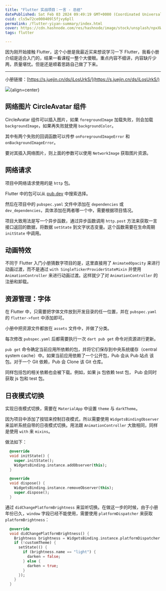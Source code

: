 ```yaml
---
title: "Flutter 实战项目：一言 - 总结"
datePublished: Sat Feb 03 2024 09:49:19 GMT+0000 (Coordinated Universal Time)
cuid: cls5w72ce000409l5fjvy6pll
permalink: /flutter-yiyan-summary/index.html
cover: https://cdn.hashnode.com/res/hashnode/image/stock/unsplash/npxXWgQ33ZQ/upload/6ab92aa8c158611ed0008df9b48487e0.jpeg
tags: flutter

---
```


因为刚开始接触 Flutter，这个小册是我最近买来想说学习一下 Flutter，我看小册介绍是适合入门的，结果一看课程一整个大傻眼。重点内容不细讲，内容缺斤少两，质量堪忧。但是还是顺着思路自己做了下来。

---

小册链接：[https://s.juejin.cn/ds/iLosUrkS/](https://s.juejin.cn/ds/iLosUrkS/)

![](https://blog.oss.200011.net/11ty/20259/1757579170731-509a5be5-935d-4ac4-9f6d-f225efc39d92.png){align=center}

## 网络图片 CircleAvatar 组件

CircleAvatar 组件可以插入图片，如果 `foregroundImage` 加载失败，则会加载 `backgroundImage`，如果再失败就使用 `backgroundColor`。

其中有两个失败的回调函数可以传参 `onForegroundImageError` 和 `onBackgroundImageError`。

要对其插入网络图片，则上面的参数可以使用 `NetworkImage` 获取图片资源。

## 网络请求

项目中网络请求使用的是 `http` 包。

Flutter 中的包可以从 [pub.dev](https://pub-web.flutter-io.cn/) 中搜索选择。

然后在项目中的 `pubspec.yaml` 文件中添加在 `dependencies` 或 `dev_dependencies`，具体添加在两者哪一个中，需要根据项目情况。

项目大致用法是写一个异步函数，通过异步函数调用 `http.post` 方法来获取一言接口返回的数据，将数据 `setState` 到文字状态变量。这个函数需要在生命周期 `initState` 中调用。

## 动画特效

不同于 Flutter 入门小册猜数字项目的是，这里直接用了 `AnimatedOpacity` 来进行动画过渡，而不是通过 `with SingleTickerProviderStateMixin` 并使用 `AnimationController` 来进行动画过渡。这样就少了对 `AnimationController` 的注册和卸载。

## 资源管理：字体

在 Flutter 中，只需要把字体文件放到开发目录的任一位置，并在 `pubspec.yaml` 的 `flutter->font` 中添加即可。

小册中把资源文件都放在 `assets` 文件中，并做了分类。

每次修改 `pubspec.yaml` 后都需要执行一次 `dart pub get` 命令对资源进行更新。

`pub get` 命令确定当前应用所依赖的包，并将它们保存到中央系统缓存（central system cache）中。如果当前应用依赖了一个公开包，Pub 会从 Pub 站点 该包。对于一个 Git 依赖，Pub 会 Clone 该 Git 仓库。

同样包括包的相关依赖也会被下载。例如，如果 js 包依赖 test 包， Pub 会同时获取 js 包和 test 包。

## 日夜模式切换

实现日夜模式切换，需要在 `MaterialApp` 中设置 `theme` 与 `darkTheme`。

因为项目中添加了按钮来控制日夜模式，所以需要使用 `WidgetsBindingObserver` 来监听系统自带的日夜模式切换。用法跟 `AnimationController` 大致相同，同样是使用 `with` 来 `mixins`。

做法如下：

```dart
  @override
  void initState() {
    super.initState();
    WidgetsBinding.instance.addObserver(this);
  }

  @override
  void dispose() {
    WidgetsBinding.instance.removeObserver(this);
    super.dispose();
  }
```

通过 `didChangePlatformBrightness` 来监听切换。在做这一步的时候，由于小册年份已久，`window` 字段已经不能使用，需要使用 `platformDispatcher` 来获取 `platformBrightness`：

```dart
  @override
  void didChangePlatformBrightness() {
    Brightness brightness = WidgetsBinding.instance.platformDispatcher.platformBrightness;
    if (!customTheme) {
      setState(() {
        if (brightness.name == "light") {
          darken = false;
        } else {
          darken = true;
        }
      });
    }
  }
```